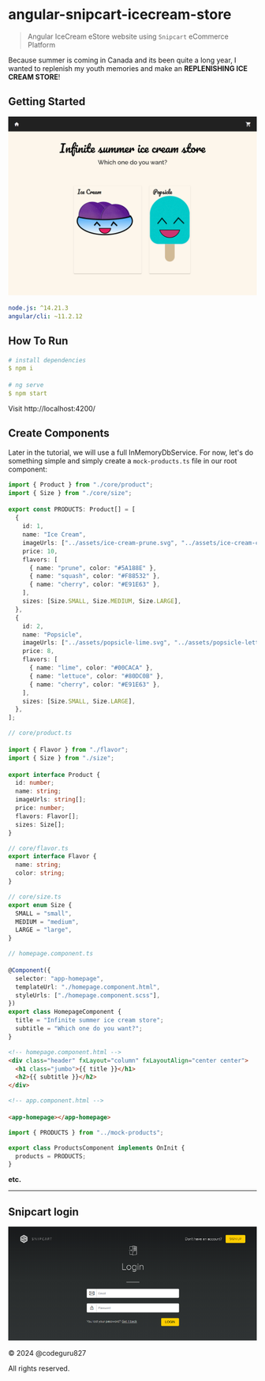 # angular-snipcart-icecream-store

> Angular IceCream eStore website using `Snipcart` eCommerce Platform

Because summer is coming in Canada and its been quite a long year, I wanted to replenish my youth memories and make an **REPLENISHING ICE CREAM STORE**!

## Getting Started

![Ice Cream eStore](screenshots/ngapp.png)

```yml
node.js: ^14.21.3
angular/cli: ~11.2.12
```

## How To Run

```yml
# install dependencies
$ npm i

# ng serve
$ npm start
```

Visit http://localhost:4200/

## Create Components

Later in the tutorial, we will use a full InMemoryDbService. For now, let's do something simple and simply create a `mock-products.ts` file in our root component:

```ts
import { Product } from "./core/product";
import { Size } from "./core/size";

export const PRODUCTS: Product[] = [
  {
    id: 1,
    name: "Ice Cream",
    imageUrls: ["../assets/ice-cream-prune.svg", "../assets/ice-cream-cherry.svg", "../assets/ice-cream-squash.svg"],
    price: 10,
    flavors: [
      { name: "prune", color: "#5A188E" },
      { name: "squash", color: "#F88532" },
      { name: "cherry", color: "#E91E63" },
    ],
    sizes: [Size.SMALL, Size.MEDIUM, Size.LARGE],
  },
  {
    id: 2,
    name: "Popsicle",
    imageUrls: ["../assets/popsicle-lime.svg", "../assets/popsicle-lettuce.svg", "../assets/popsicle-cherry.svg"],
    price: 8,
    flavors: [
      { name: "lime", color: "#00CACA" },
      { name: "lettuce", color: "#80DC0B" },
      { name: "cherry", color: "#E91E63" },
    ],
    sizes: [Size.SMALL, Size.LARGE],
  },
];
```

```ts
// core/product.ts

import { Flavor } from "./flavor";
import { Size } from "./size";

export interface Product {
  id: number;
  name: string;
  imageUrls: string[];
  price: number;
  flavors: Flavor[];
  sizes: Size[];
}
```

```ts
// core/flavor.ts
export interface Flavor {
  name: string;
  color: string;
}
```

```ts
// core/size.ts
export enum Size {
  SMALL = "small",
  MEDIUM = "medium",
  LARGE = "large",
}
```

```ts
// homepage.component.ts

@Component({
  selector: "app-homepage",
  templateUrl: "./homepage.component.html",
  styleUrls: ["./homepage.component.scss"],
})
export class HomepageComponent {
  title = "Infinite summer ice cream store";
  subtitle = "Which one do you want?";
}
```

```html
<!-- homepage.component.html -->
<div class="header" fxLayout="column" fxLayoutAlign="center center">
  <h1 class="jumbo">{{ title }}</h1>
  <h2>{{ subtitle }}</h2>
</div>
```

```html
<!-- app.component.html -->

<app-homepage></app-homepage>
```

```ts
import { PRODUCTS } from "../mock-products";
```

```ts
export class ProductsComponent implements OnInit {
  products = PRODUCTS;
}
```

**etc.**

---

## Snipcart login

![Snipcart Login](screenshots/snipcart_login.png)

&copy; 2024 @codeguru827

All rights reserved.
